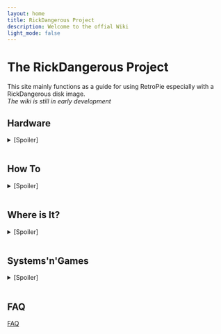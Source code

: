 ```yaml
---
layout: home
title: RickDangerous Project
description: Welcome to the offial Wiki
light_mode: false
---
```


# The RickDangerous Project

This site mainly functions as a guide for using RetroPie especially with a RickDangerous disk image.  
*The wiki is still in early development*

## Hardware
<details>
  <summary>[Spoiler]</summary>
</br>

  [RickDangerous' personal setup](/pages/hardware/ricks_setup.md)
  
  [Recommended Hardware](/pages/hardware/hardware.md)
</details></br>

## How To

<details>
  <summary>[Spoiler]</summary>

  ### Flashing a disk image

[How to flash a disk image](/pages/guides/flash.md)

### Connecting the RPi 4 to a display

[How to connect your RPi4 to a display](/pages/guides/display.md)

### Controller Configuration

[How to configure a controller in Emulation Station](/pages/guides/controller.md)

### Useful Linux Terminal commands

[How to Linux Terminal](/pages/guides/terminal.md)

### Runcommand Launch Menu

[How to mess with Runcommand](/pages/guides/runcommand.md)

### Multi Disc Games

[How to change game disc](/pages/guides/multi_disk_games.md)

### Emulation Station Hotkeys

[Hotkey Button and Hotkeys](/pages/guides/hotkeys.md)

### Swap A and B buttons

[How to swap A and B Button in Emulation Station](/pages/guides/swap_buttons.md)

### Adding new games

[How to add new games](/pages/guides/new_games.md)
</details></br>

## Where is It?
<details>
  <summary>[Spoiler]</summary>
</br>

  [Important files and their locations](/pages/locations.md)
</details></br>

## Systems'n'Games
<details>
  <summary>[Spoiler]</summary>

  ### Systems currently included in the RickDangerous Never Ending Edition

[Current Systems](/pages/systems/current.md)

### Future additions to the Never Ending Edition

[Future Additions](/pages/systems/future.md)

### Game genres present in the current Never Ending Edition

[Playable Genres](/pages/systems/genres.md)
</details></br>

## FAQ

[FAQ](/pages/FAQ.md)
